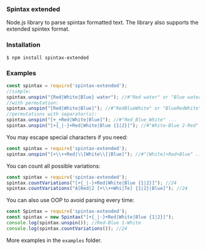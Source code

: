 ### Spintax extended

Node.js library to parse spintax formatted text. The library also supports the extended spintex format.

### Installation

    $ npm install spintax-extended

### Examples

```js
const spintax = require('spintax-extended');
//simple:
spintax.unspin("{Red|White|Blue} water"); //#"Red water" or "Blue water" or "White water"
//with permutation:
spintax.unspin("[Red|White|Blue]"); //#"RedBlueWhite" or "BlueRedWhite" etc.
//permutations with separator(s):
spintax.unspin("[+_+Red|White|Blue]"); //#"Red_Blue_White" ...
spintax.unspin("[+{_|-}+Red|White|Blue {1|2}]"); //#"White-Blue 2-Red" ...
```

You may escape special characters if you need:

```js
const spintax = require('spintax-extended');
spintax.unspin("[+\\++Red|\\[White\\]|Blue]"); //#"[White]+Red+Blue" ...
```

You can count all possible variations:

```js
const spintax = require('spintax-extended');
spintax.countVariations("[+{_|-}+Red|White|Blue {1|2}]"); //24
spintax.countVariations("A[Red|2 [+\\++Whi|Te] {1|2}|Blue]"); //24
```

You can also use OOP to avoid parsing every time:

```js
const Spintax = require('spintax-extended');
const spintax = new Spintax("[+{_|-}+Red|White|Blue {1|2}]");
console.log(spintax.unspin()); //Red-Blue 1-White
console.log(spintax.countVariations()); //24
```

More examples in the `examples` folder.

